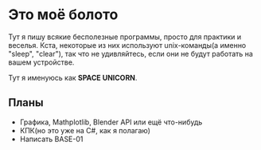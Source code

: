 # Это моё болото

Тут я пишу всякие бесполезные программы, просто для практики и веселья.
Кста, некоторые из них используют unix-команды(а именно "sleep", "clear"), 
так что не удивляйтесь, если они не будут работать на вашем устройстве.

Тут я именуюсь как **SPACE UNICORN**.

## Планы
 * Графика, Mathplotlib, Blender API или ещё что-нибудь
 * КПК(но это уже на C#, как я полагаю)
 * Написать BASE-01
